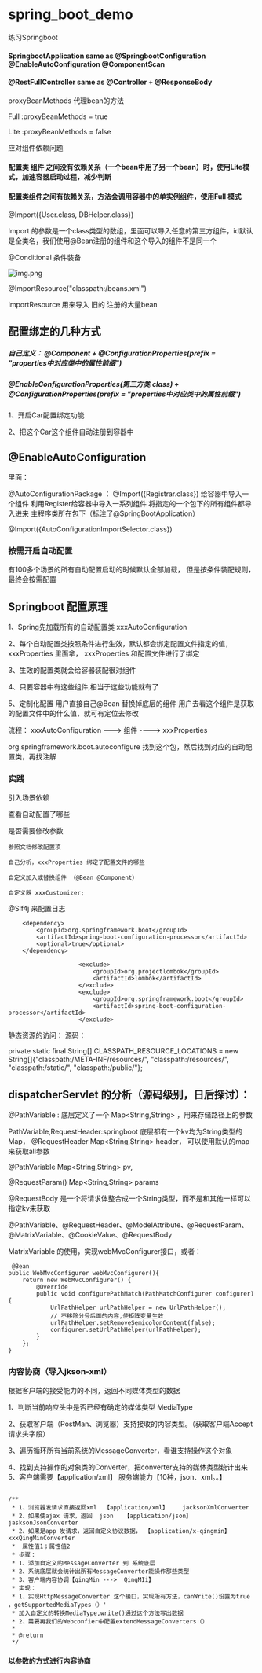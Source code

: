 # spring_boot_demo
练习Springboot

#### SpringbootApplication same as  @SpringbootConfiguration @EnableAutoConfiguration @ComponentScan

#### @RestFullController same as @Controller + @ResponseBody



 proxyBeanMethods 代理bean的方法

  Full :proxyBeanMethods = true

  Lite :proxyBeanMethods = false

 应对组件依赖问题

#### 配置类 组件 之间没有依赖关系（一个bean中用了另一个bean）时，使用Lite模式，加速容器启动过程，减少判断

#### 配置类组件之间有依赖关系，方法会调用容器中的单实例组件，使用Full 模式

@Import({User.class, DBHelper.class})

Import 的参数是一个class类型的数组，里面可以导入任意的第三方组件，id默认是全类名，我们使用@Bean注册的组件和这个导入的组件不是同一个


@Conditional 条件装备

![img.png](img.png)


@ImportResource("classpath:/beans.xml")

ImportResource 用来导入 旧的 注册的大量bean

## 配置绑定的几种方式

##### 自己定义： @Component + @ConfigurationProperties(prefix = "properties中对应类中的属性前缀")

#####  @EnableConfigurationProperties(第三方类.class) + @ConfigurationProperties(prefix = "properties中对应类中的属性前缀")

1、开启Car配置绑定功能

2、把这个Car这个组件自动注册到容器中


## @EnableAutoConfiguration
里面：

@AutoConfigurationPackage  ： @Import({Registrar.class}) 给容器中导入一个组件
利用Register给容器中导入一系列组件  将指定的一个包下的所有组件都导入进来 主程序类所在包下（标注了@SpringBootApplication）

@Import({AutoConfigurationImportSelector.class})


### 按需开启自动配置

有100多个场景的所有自动配置启动的时候默认全部加载，
但是按条件装配规则，最终会按需配置


## Springboot 配置原理
1、Spring先加载所有的自动配置类 xxxAutoConfiguration

2、每个自动配置类按照条件进行生效，默认都会绑定配置文件指定的值，xxxProperties 里面拿， xxxProperties 和配置文件进行了绑定

3、生效的配置类就会给容器装配很对组件

4、只要容器中有这些组件,相当于这些功能就有了

5、定制化配置
    用户直接自己@Bean 替换掉底层的组件
    用户去看这个组件是获取的配置文件中的什么值，就可有定位去修改

流程： xxxAutoConfiguration ---> 组件  ---->  xxxProperties 


org.springframework.boot.autoconfigure 找到这个包，然后找到对应的自动配置类，再找注解


### 实践

引入场景依赖

查看自动配置了哪些

是否需要修改参数

    参照文档修改配置项

    自己分析，xxxProperties 绑定了配置文件的哪些

    自定义加入或替换组件 （@Bean @Component）

    自定义器 xxxCustomizer;


@Slf4j 来配置日志

<!--开启 yml 文件的提示-->
        <dependency>
            <groupId>org.springframework.boot</groupId>
            <artifactId>spring-boot-configuration-processor</artifactId>
            <optional>true</optional>
        </dependency>
<!--打包的时候排除开发阶段需要，部署的时候不需要的jar包-->
                        <exclude>
                            <groupId>org.projectlombok</groupId>
                            <artifactId>lombok</artifactId>
                        </exclude>
                        <exclude>
                            <groupId>org.springframework.boot</groupId>
                            <artifactId>spring-boot-configuration-processor</artifactId>
                        </exclude>  


静态资源的访问：
源码：

private static final String[] CLASSPATH_RESOURCE_LOCATIONS = new String[]{"classpath:/META-INF/resources/", "classpath:/resources/", "classpath:/static/", "classpath:/public/"};


## dispatcherServlet 的分析（源码级别，日后探讨）：


@PathVariable : 底层定义了一个 Map<String,String> ，用来存储路径上的参数

PathVariable,RequestHeader:springboot 底层都有一个kv均为String类型的Map，
@RequestHeader Map<String,String> header， 可以使用默认的map 来获取all参数

@PathVariable Map<String,String> pv,

@RequestParam() Map<String,String> params

@RequestBody 是一个将请求体整合成一个String类型，而不是和其他一样可以指定kv来获取


@PathVariable、@RequestHeader、@ModelAttribute、@RequestParam、@MatrixVariable、@CookieValue、@RequestBody




MatrixVariable 的使用，实现webMvcConfigurer接口，或者：

     @Bean
    public WebMvcConfigurer webMvcConfigurer(){
        return new WebMvcConfigurer() {
            @Override
            public void configurePathMatch(PathMatchConfigurer configurer) {
                UrlPathHelper urlPathHelper = new UrlPathHelper();
                // 不移除分号后面的内容,使矩阵变量生效
                urlPathHelper.setRemoveSemicolonContent(false);
                configurer.setUrlPathHelper(urlPathHelper);
            }
        };
    }


### 内容协商（导入jkson-xml）
根据客户端的接受能力的不同，返回不同媒体类型的数据

1、判断当前响应头中是否已经有确定的媒体类型  MediaType

2、获取客户端（PostMan、浏览器）支持接收的内容类型。（获取客户端Accept请求头字段）

3、遍历循环所有当前系统的MessageConverter，看谁支持操作这个对象

4、找到支持操作的对象类的Converter，把converter支持的媒体类型统计出来
5、客户端需要【application/xml】 服务端能力【10种，json、xml。。】

##

    /**
     * 1、浏览器发请求直接返回xml  【application/xml】    jacksonXmlConverter
     * 2、如果使ajax 请求，返回  json   【application/json】  jasksonJsonConverter
     * 2、如果是app 发请求，返回自定义协议数据， 【application/x-qingmin】    xxxQingMinConverter
     *  属性值1；属性值2
     * 步骤：
     * 1、添加自定义的MessageConverter 到 系统底层
     * 2、系统底层就会统计出所有MessageConverter能操作那些类型
     * 3、客户端内容协调【qingMin --->  QingMIi】
     * 实现：
     * 1、实现HttpMessageConverter 这个接口，实现所有方法，canWrite()设置为true ，getSupportedMediaTypes（）'
     * 加入自定义的转换MediaType,write()通过这个方法写出数据
     * 2、需要再我们的Webconfier中配置extendMessageConverters（）
     *
     * @return
     */

####  以参数的方式进行内容协商